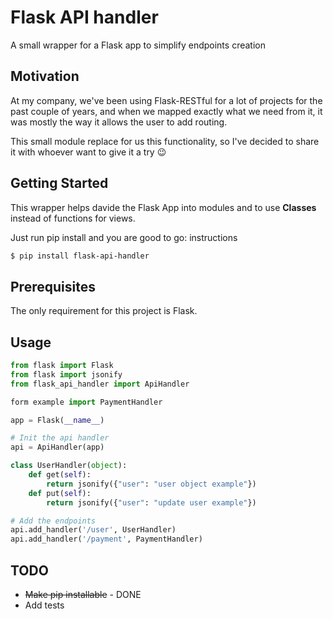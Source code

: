 # Flask API handler
A small wrapper for a Flask app to simplify endpoints creation

## Motivation
At my company, we've been using Flask-RESTful for a lot of projects for the past couple of years, and when we mapped exactly what we need from it, it was mostly the way it allows the user to add routing.

This small module replace for us this functionality, so I've decided to share it with whoever want to give it a try :wink: 

## Getting Started
This wrapper helps davide the Flask App into modules and to use __Classes__ instead of functions for views.

Just run pip install and you are good to go: instructions
```bash
$ pip install flask-api-handler
```

## Prerequisites
The only requirement for this project is Flask.
  
## Usage
```python
from flask import Flask
from flask import jsonify
from flask_api_handler import ApiHandler

form example import PaymentHandler

app = Flask(__name__)

# Init the api handler 
api = ApiHandler(app)

class UserHandler(object):
    def get(self):
        return jsonify({"user": "user object example"})
    def put(self):
        return jsonify({"user": "update user example"})

# Add the endpoints 
api.add_handler('/user', UserHandler)
api.add_handler('/payment', PaymentHandler)
```

## TODO
*   ~~Make pip installable~~ - DONE
*   Add tests
